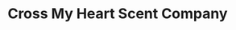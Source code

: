 ---
title: "Cross My Heart Scent Company"
url: /cleburne/cross-my-heart-scent-company/
shop: candles
---